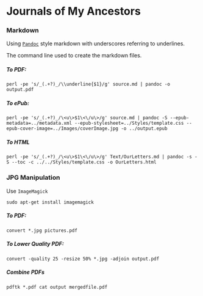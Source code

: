 # Journals of My Ancestors

### Markdown

Using [`Pandoc`](http://johnmacfarlane.net/pandoc/) style markdown with underscores referring to underlines.

The command line used to create the markdown files.

##### To PDF:

~~~
perl -pe 's/_(.+?)_/\\underline{$1}/g' source.md | pandoc -o output.pdf
~~~

##### To ePub:

~~~
perl -pe 's/_(.+?)_/\<u\>$1\<\/u\>/g' source.md | pandoc -S --epub-metadata=../metadata.xml --epub-stylesheet=../Styles/template.css --epub-cover-image=../Images/coverImage.jpg -o ../output.epub
~~~
##### To HTML

~~~
perl -pe 's/_(.+?)_/\<u\>$1\<\/u\>/g' Text/OurLetters.md | pandoc -s -S --toc -c ../../Styles/template.css -o OurLetters.html
~~~
### JPG Manipulation

Use `ImageMagick`

~~~
sudo apt-get install imagemagick
~~~

##### To PDF:

~~~
convert *.jpg pictures.pdf
~~~

##### To Lower Quality PDF:

~~~
convert -quality 25 -resize 50% *.jpg -adjoin output.pdf
~~~

##### Combine PDFs

~~~
pdftk *.pdf cat output mergedfile.pdf
~~~

